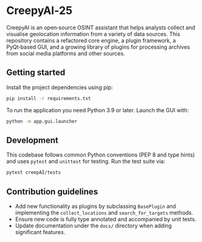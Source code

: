 # CreepyAI‑25

CreepyAI is an open‑source OSINT assistant that helps analysts collect and
visualise geolocation information from a variety of data sources. This
repository contains a refactored core engine, a plugin framework, a
PyQt‑based GUI, and a growing library of plugins for processing
archives from social media platforms and other sources.

## Getting started

Install the project dependencies using pip:

```bash
pip install -r requirements.txt
```

To run the application you need Python 3.9 or later. Launch the GUI
with:

```bash
python -m app.gui.launcher
```

## Development

This codebase follows common Python conventions (PEP 8 and type hints)
and uses `pytest` and `unittest` for testing. Run the test suite via:

```bash
pytest creepAI/tests
```

## Contribution guidelines

* Add new functionality as plugins by subclassing `BasePlugin` and
  implementing the `collect_locations` and `search_for_targets` methods.
* Ensure new code is fully type annotated and accompanied by unit
  tests.
* Update documentation under the `docs/` directory when adding
  significant features.
